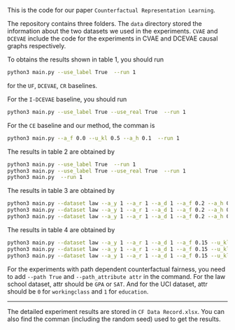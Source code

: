 This is the code for our paper ```Counterfactual Representation Learning```.

The repository contains three folders. The ```data``` directory stored the information about the two datasets we used in the experiments. ```CVAE``` and ```DCEVAE``` include the code for the experiments in CVAE and DCEVAE causal graphs respectively.

To obtains the results shown in table 1, you should run

```sh
python3 main.py --use_label True  --run 1
```
for the ```UF```, ```DCEVAE```, ```CR``` baselines. 

For the ```I-DCEVAE``` baseline, you should run
```sh
python3 main.py --use_label True --use_real True  --run 1
```

For the ```CE``` baseline and our method, the comman is
```sh
python3 main.py --a_f 0.0 --u_kl 0.5 --a_h 0.1  --run 1
```

The results in table 2 are obtained by
```sh
python3 main.py --use_label True  --run 1
python3 main.py --use_label True --use_real True  --run 1
python3 main.py  --run 1
```

The results in table 3 are obtained by
```sh
python3 main.py --dataset law --a_y 1 --a_r 1 --a_d 1 --a_f 0.2 --a_h 0.4 --u_kl 1 --n_epochs 2000 --lr 1e-3 --use_label True --normalize True --run 1
python3 main.py --dataset law --a_y 1 --a_r 1 --a_d 1 --a_f 0.2 --a_h 0.4 --u_kl 1 --n_epochs 2000 --lr 1e-3 --use_label True --use_real True --normalize True --run 1
python3 main.py --dataset law --a_y 1 --a_r 1 --a_d 1 --a_f 0.2 --a_h 0.4 --u_kl 1 --n_epochs 2000 --lr 1e-3 --normalize True --run 1
```

The results in table 4 are obtained by
```sh
python3 main.py --dataset law --a_y 1 --a_r 1 --a_d 1 --a_f 0.15 --u_kl 1  --n_epochs 2000 --lr 1e-3 --use_label True --normalize True --run 1
python3 main.py --dataset law --a_y 1 --a_r 1 --a_d 1 --a_f 0.15 --u_kl 1  --n_epochs 2000 --lr 1e-3 --use_label True --normalize True --use_real True --run 1
python3 main.py --dataset law --a_y 1 --a_r 1 --a_d 1 --a_f 0.15 --u_kl 1 --n_epochs 2000 --lr 1e-3 --normalize True --run 1
```

For the experiments with path dependent counterfactual fairness, you need to add ```--path True``` and ```--path_attribute attr``` in the command. For the law school dataset, attr should be ```GPA``` or ```SAT```. And for the UCI dataset, attr should be ```0``` for ```workingclass``` and ```1``` for ```education```.

******************************************************************************
The detailed experiment results are stored in ```CF Data Record.xlsx```. You can also find the comman (including the random seed) used to get the results.
